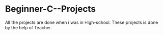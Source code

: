 # Beginner-C--Projects
All the projects are done when i was in High-school. These projects is done by the help of Teacher.
